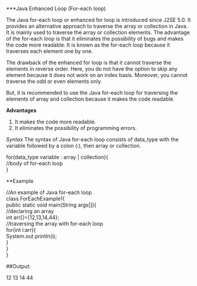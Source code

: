 ***Java Enhanced Loop (For-each loop)

The Java for-each loop or enhanced for loop is introduced since J2SE 5.0. It provides an alternative approach to traverse the array or collection in Java. It is mainly used to traverse the array or collection elements. The advantage of the for-each loop is that it eliminates the possibility of bugs and makes the code more readable. It is known as the for-each loop because it traverses each element one by one.

The drawback of the enhanced for loop is that it cannot traverse the elements in reverse order. Here, you do not have the option to skip any element because it does not work on an index basis. Moreover, you cannot traverse the odd or even elements only.

But, it is recommended to use the Java for-each loop for traversing the elements of array and collection because it makes the code readable.

**Advantages**
1) It makes the code more readable.
2) It eliminates the possibility of programming errors.

*Syntax*
The syntax of Java for-each loop consists of data_type with the variable followed by a colon (:), then array or collection.

for(data_type variable : array | collection){  
//body of for-each loop  
}  


**Example 

//An example of Java for-each loop  
class ForEachExample1{  
  public static void main(String args[]){  
   //declaring an array  
   int arr[]={12,13,14,44};  
   //traversing the array with for-each loop  
   for(int i:arr){  
     System.out.println(i);  
   }  
 }   
}  

##Output:

12
13
14
44
